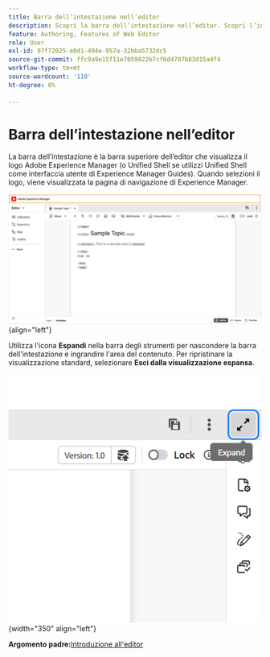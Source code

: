 ```yaml
---
title: Barra dell’intestazione nell’editor
description: Scopri la barra dell’intestazione nell’editor. Scopri l’interfaccia e le funzioni dell’editor in Adobe Experience Manager Guides.
feature: Authoring, Features of Web Editor
role: User
exl-id: 97f72025-e0d1-494e-957a-32bba5732dc5
source-git-commit: ffc9a9e15f11e7059822b7cf6d4707b83d15a4f4
workflow-type: tm+mt
source-wordcount: '110'
ht-degree: 0%

---
```


# Barra dell’intestazione nell’editor

La barra dell’intestazione è la barra superiore dell’editor che visualizza il logo Adobe Experience Manager (o Unified Shell se utilizzi Unified Shell come interfaccia utente di Experience Manager Guides). Quando selezioni il logo, viene visualizzata la pagina di navigazione di Experience Manager.

![](./images/web-editor-header-bar.png){align="left"}

Utilizza l&#39;icona **Espandi** nella barra degli strumenti per nascondere la barra dell&#39;intestazione e ingrandire l&#39;area del contenuto. Per ripristinare la visualizzazione standard, selezionare **Esci dalla visualizzazione espansa**.

![](./images/web-editor-header-bar-expand-option.png){width="350" align="left"}



**Argomento padre:**&#x200B;[&#x200B; Introduzione all&#39;editor](web-editor.md)
